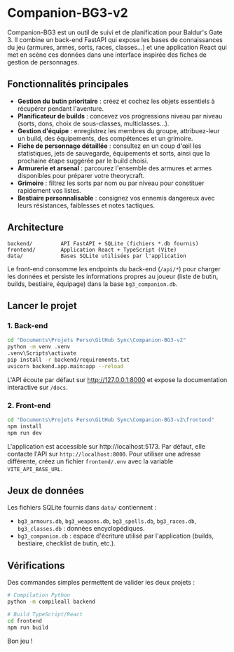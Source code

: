 # Companion-BG3-v2

Companion-BG3 est un outil de suivi et de planification pour Baldur's Gate 3. Il combine un back-end FastAPI qui expose les bases de
connaissances du jeu (armures, armes, sorts, races, classes…) et une application React qui met en scène ces données dans une
interface inspirée des fiches de gestion de personnages.

## Fonctionnalités principales

- **Gestion du butin prioritaire** : créez et cochez les objets essentiels à récupérer pendant l'aventure.
- **Planificateur de builds** : concevez vos progressions niveau par niveau (sorts, dons, choix de sous-classes, multiclasses…).
- **Gestion d'équipe** : enregistrez les membres du groupe, attribuez-leur un build, des équipements, des compétences et un grimoire.
- **Fiche de personnage détaillée** : consultez en un coup d'œil les statistiques, jets de sauvegarde, équipements et sorts, ainsi que
  la prochaine étape suggérée par le build choisi.
- **Armurerie et arsenal** : parcourez l'ensemble des armures et armes disponibles pour préparer votre theorycraft.
- **Grimoire** : filtrez les sorts par nom ou par niveau pour constituer rapidement vos listes.
- **Bestiaire personnalisable** : consignez vos ennemis dangereux avec leurs résistances, faiblesses et notes tactiques.

## Architecture

```
backend/         API FastAPI + SQLite (fichiers *.db fournis)
frontend/        Application React + TypeScript (Vite)
data/            Bases SQLite utilisées par l'application
```

Le front-end consomme les endpoints du back-end (`/api/*`) pour charger les données et persiste les informations propres au joueur
(liste de butin, builds, bestiaire, équipage) dans la base `bg3_companion.db`.

## Lancer le projet

### 1. Back-end

```bash
cd "Documents\Projets Perso\GitHub Sync\Companion-BG3-v2"
python -m venv .venv
.venv\Scripts\activate
pip install -r backend/requirements.txt
uvicorn backend.app.main:app --reload

```

L'API écoute par défaut sur http://127.0.0.1:8000 et expose la documentation interactive sur `/docs`.

### 2. Front-end

```bash
cd "Documents\Projets Perso\GitHub Sync\Companion-BG3-v2\frontend"
npm install
npm run dev

```

L'application est accessible sur http://localhost:5173. Par défaut, elle contacte l'API sur `http://localhost:8000`. Pour utiliser une
adresse différente, créez un fichier `frontend/.env` avec la variable `VITE_API_BASE_URL`.

## Jeux de données

Les fichiers SQLite fournis dans `data/` contiennent :

- `bg3_armours.db`, `bg3_weapons.db`, `bg3_spells.db`, `bg3_races.db`, `bg3_classes.db` : données encyclopédiques.
- `bg3_companion.db` : espace d'écriture utilisé par l'application (builds, bestiaire, checklist de butin, etc.).

## Vérifications

Des commandes simples permettent de valider les deux projets :

```bash
# Compilation Python
python -m compileall backend

# Build TypeScript/React
cd frontend
npm run build
```

Bon jeu !
